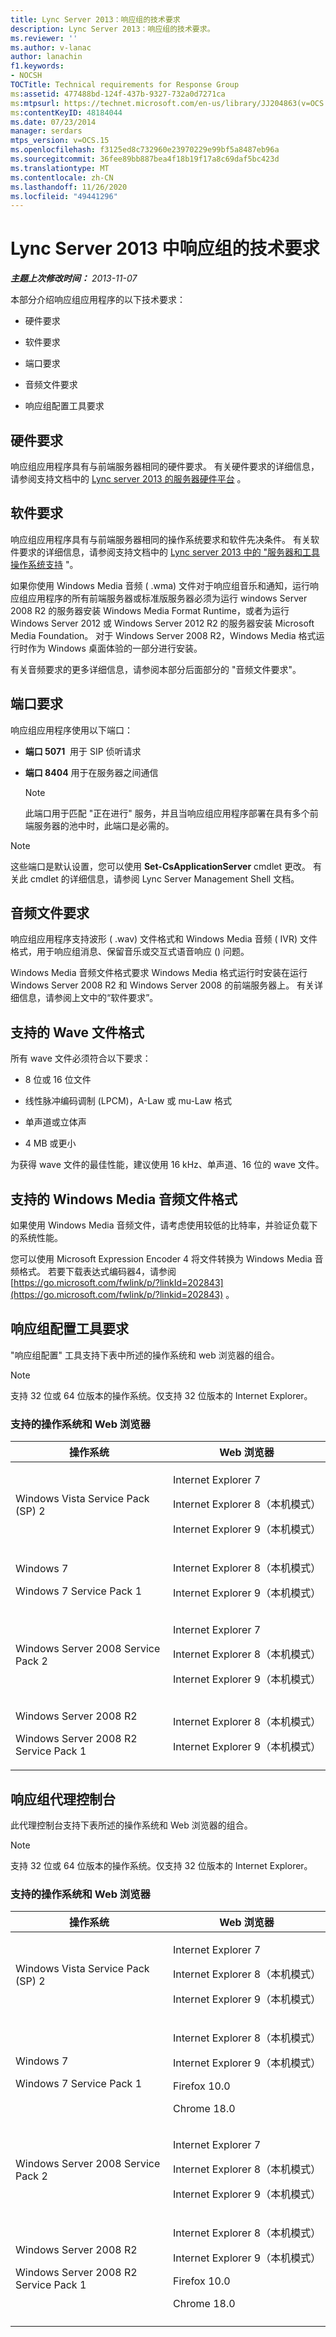 ```yaml
---
title: Lync Server 2013：响应组的技术要求
description: Lync Server 2013：响应组的技术要求。
ms.reviewer: ''
ms.author: v-lanac
author: lanachin
f1.keywords:
- NOCSH
TOCTitle: Technical requirements for Response Group
ms:assetid: 477488bd-124f-437b-9327-732a0d7271ca
ms:mtpsurl: https://technet.microsoft.com/en-us/library/JJ204863(v=OCS.15)
ms:contentKeyID: 48184044
ms.date: 07/23/2014
manager: serdars
mtps_version: v=OCS.15
ms.openlocfilehash: f3125ed8c732960e23970229e99bf5a8487eb96a
ms.sourcegitcommit: 36fee89bb887bea4f18b19f17a8c69daf5bc423d
ms.translationtype: MT
ms.contentlocale: zh-CN
ms.lasthandoff: 11/26/2020
ms.locfileid: "49441296"
---
```

# <a name="technical-requirements-for-response-group-in-lync-server-2013"></a>Lync Server 2013 中响应组的技术要求

<div data-xmlns="http://www.w3.org/1999/xhtml">

<div class="topic" data-xmlns="http://www.w3.org/1999/xhtml" data-msxsl="urn:schemas-microsoft-com:xslt" data-cs="https://msdn.microsoft.com/">

<div data-asp="https://msdn2.microsoft.com/asp">



</div>

<div id="mainSection">

<div id="mainBody">

<span> </span>

_**主题上次修改时间：** 2013-11-07_

本部分介绍响应组应用程序的以下技术要求：

  - 硬件要求

  - 软件要求

  - 端口要求

  - 音频文件要求

  - 响应组配置工具要求

<div>

## <a name="hardware-requirements"></a>硬件要求

响应组应用程序具有与前端服务器相同的硬件要求。 有关硬件要求的详细信息，请参阅支持文档中的 [Lync server 2013 的服务器硬件平台](lync-server-2013-server-hardware-platforms.md) 。

</div>

<div>

## <a name="software-requirements"></a>软件要求

响应组应用程序具有与前端服务器相同的操作系统要求和软件先决条件。 有关软件要求的详细信息，请参阅支持文档中的 [Lync server 2013 中的 "服务器和工具操作系统支持](lync-server-2013-server-and-tools-operating-system-support.md) "。

如果你使用 Windows Media 音频 ( .wma) 文件对于响应组音乐和通知，运行响应组应用程序的所有前端服务器或标准版服务器必须为运行 windows Server 2008 R2 的服务器安装 Windows Media Format Runtime，或者为运行 Windows Server 2012 或 Windows Server 2012 R2 的服务器安装 Microsoft Media Foundation。 对于 Windows Server 2008 R2，Windows Media 格式运行时作为 Windows 桌面体验的一部分进行安装。

有关音频要求的更多详细信息，请参阅本部分后面部分的 "音频文件要求"。

</div>

<div>

## <a name="port-requirements"></a>端口要求

响应组应用程序使用以下端口：

  - **端口 5071**  用于 SIP 侦听请求

  - **端口 8404** 用于在服务器之间通信
    
    <div>
    

    > [!NOTE]  
    > 此端口用于匹配 "正在进行" 服务，并且当响应组应用程序部署在具有多个前端服务器的池中时，此端口是必需的。

    
    </div>

<div>


> [!NOTE]  
> 这些端口是默认设置，您可以使用 <STRONG>Set-CsApplicationServer</STRONG> cmdlet 更改。 有关此 cmdlet 的详细信息，请参阅 Lync Server Management Shell 文档。



</div>

</div>

<div>

## <a name="audio-file-requirements"></a>音频文件要求

响应组应用程序支持波形 ( .wav) 文件格式和 Windows Media 音频 ( IVR) 文件格式，用于响应组消息、保留音乐或交互式语音响应 () 问题。

Windows Media 音频文件格式要求 Windows Media 格式运行时安装在运行 Windows Server 2008 R2 和 Windows Server 2008 的前端服务器上。 有关详细信息，请参阅上文中的“软件要求”。

<div>

## <a name="supported-wave-file-formats"></a>支持的 Wave 文件格式

所有 wave 文件必须符合以下要求：

  - 8 位或 16 位文件

  - 线性脉冲编码调制 (LPCM)，A-Law 或 mu-Law 格式

  - 单声道或立体声

  - 4 MB 或更小

为获得 wave 文件的最佳性能，建议使用 16 kHz、单声道、16 位的 wave 文件。

</div>

<div>

## <a name="supported-windows-media-audio-file-formats"></a>支持的 Windows Media 音频文件格式

如果使用 Windows Media 音频文件，请考虑使用较低的比特率，并验证负载下的系统性能。

您可以使用 Microsoft Expression Encoder 4 将文件转换为 Windows Media 音频格式。 若要下载表达式编码器4，请参阅 [https://go.microsoft.com/fwlink/p/?linkId=202843](https://go.microsoft.com/fwlink/p/?linkid=202843) 。

</div>

</div>

<div>

## <a name="response-group-configuration-tool-requirements"></a>响应组配置工具要求

"响应组配置" 工具支持下表中所述的操作系统和 web 浏览器的组合。

<div>


> [!NOTE]  
> 支持 32 位或 64 位版本的操作系统。仅支持 32 位版本的 Internet Explorer。



</div>

### <a name="supported-operating-systems-and-web-browsers"></a>支持的操作系统和 Web 浏览器

<table>
<colgroup>
<col style="width: 50%" />
<col style="width: 50%" />
</colgroup>
<thead>
<tr class="header">
<th>操作系统</th>
<th>Web 浏览器</th>
</tr>
</thead>
<tbody>
<tr class="odd">
<td><p>Windows Vista Service Pack (SP) 2</p></td>
<td><p>Internet Explorer 7</p>
<p>Internet Explorer 8（本机模式）</p>
<p>Internet Explorer 9（本机模式）</p></td>
</tr>
<tr class="even">
<td><p>Windows 7</p>
<p>Windows 7 Service Pack 1</p></td>
<td><p>Internet Explorer 8（本机模式）</p>
<p>Internet Explorer 9（本机模式）</p></td>
</tr>
<tr class="odd">
<td><p>Windows Server 2008 Service Pack 2</p></td>
<td><p>Internet Explorer 7</p>
<p>Internet Explorer 8（本机模式）</p>
<p>Internet Explorer 9（本机模式）</p></td>
</tr>
<tr class="even">
<td><p>Windows Server 2008 R2</p>
<p>Windows Server 2008 R2 Service Pack 1</p></td>
<td><p>Internet Explorer 8（本机模式）</p>
<p>Internet Explorer 9（本机模式）</p></td>
</tr>
</tbody>
</table>


</div>

<div>

## <a name="response-group-agent-console"></a>响应组代理控制台

此代理控制台支持下表所述的操作系统和 Web 浏览器的组合。

<div>


> [!NOTE]  
> 支持 32 位或 64 位版本的操作系统。仅支持 32 位版本的 Internet Explorer。



</div>

### <a name="supported-operating-systems-and-web-browsers"></a>支持的操作系统和 Web 浏览器

<table>
<colgroup>
<col style="width: 50%" />
<col style="width: 50%" />
</colgroup>
<thead>
<tr class="header">
<th>操作系统</th>
<th>Web 浏览器</th>
</tr>
</thead>
<tbody>
<tr class="odd">
<td><p>Windows Vista Service Pack (SP) 2</p></td>
<td><p>Internet Explorer 7</p>
<p>Internet Explorer 8（本机模式）</p>
<p>Internet Explorer 9（本机模式）</p></td>
</tr>
<tr class="even">
<td><p>Windows 7</p>
<p>Windows 7 Service Pack 1</p></td>
<td><p>Internet Explorer 8（本机模式）</p>
<p>Internet Explorer 9（本机模式）</p>
<p>Firefox 10.0</p>
<p>Chrome 18.0</p></td>
</tr>
<tr class="odd">
<td><p>Windows Server 2008 Service Pack 2</p></td>
<td><p>Internet Explorer 7</p>
<p>Internet Explorer 8（本机模式）</p>
<p>Internet Explorer 9（本机模式）</p></td>
</tr>
<tr class="even">
<td><p>Windows Server 2008 R2</p>
<p>Windows Server 2008 R2 Service Pack 1</p></td>
<td><p>Internet Explorer 8（本机模式）</p>
<p>Internet Explorer 9（本机模式）</p>
<p>Firefox 10.0</p>
<p>Chrome 18.0</p></td>
</tr>
<tr class="odd">
<td></td>
<td></td>
</tr>
</tbody>
</table>


</div>

</div>

<span> </span>

</div>

</div>

</div>

